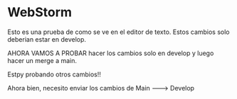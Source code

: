 # WebStorm

Esto es una prueba de como se ve en el editor de texto. Estos cambios solo deberian estar en develop.

AHORA VAMOS A PROBAR hacer los cambios solo en develop y luego hacer un merge a main.

Estpy probando otros cambios!!

Ahora bien, necesito enviar los cambios de Main ---> Develop